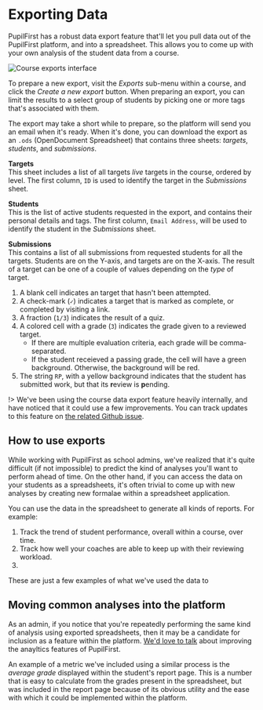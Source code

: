 # Exporting Data

PupilFirst has a robust data export feature that'll let you pull data out of the PupilFirst platform, and into a spreadsheet. This allows you to come up with your own analysis of the student data from a course.

![Course exports interface](https://res.cloudinary.com/sv-co/image/upload/v1574318122/pupilfirst_documentation/exporting_data/exports_page_aamvez.png)

To prepare a new export, visit the _Exports_ sub-menu within a course, and click the _Create a new export_ button. When preparing an export, you can limit the results to a select group of students by picking one or more tags that's associated with them.

The export may take a short while to prepare, so the platform will send you an email when it's ready. When it's done, you can download the export as an `.ods` (OpenDocument Spreadsheet) that contains three sheets: _targets_, _students_, and _submissions_.

**Targets**\
This sheet includes a list of all targets _live_ targets in the course, ordered by level. The first column, `ID` is used to identify the target in the _Submissions_ sheet.

**Students**\
This is the list of active students requested in the export, and contains their personal details and tags. The first column, `Email Address`, will be used to identify the student in the _Submissions_ sheet.

**Submissions**\
This contains a list of all submissions from requested students for all the targets. Students are on the Y-axis, and targets are on the X-axis. The result of a target can be one of a couple of values depending on the _type_ of target.

1. A blank cell indicates an target that hasn't been attempted.
2. A check-mark (`✓`) indicates a target that is marked as complete, or completed by visiting a link.
3. A fraction (`1/3`) indicates the result of a quiz.
4. A colored cell with a grade (`3`) indicates the grade given to a reviewed target.
   - If there are multiple evaluation criteria, each grade will be comma-separated.
   - If the student receieved a passing grade, the cell will have a green background. Otherwise, the background will be red.
5. The string `RP`, with a yellow background indicates that the student has submitted work, but that its **r**eview is **p**ending.

!> We've been using the course data export feature heavily internally, and have noticed that it could use a few improvements. You can track updates to this feature on [the related Github issue](https://github.com/SVdotCO/pupilfirst/issues/64).

## How to use exports

While working with PupilFirst as school admins, we've realized that it's quite difficult (if not impossible) to predict the kind of analyses you'll want to perform ahead of time. On the other hand, if you can access the data on your students as a spreadsheets, it's often trivial to come up with new analyses by creating new formalae within a spreadsheet application.

You can use the data in the spreadsheet to generate all kinds of reports. For example:

1. Track the trend of student performance, overall within a course, over time.
2. Track how well your coaches are able to keep up with their reviewing workload.
3.

These are just a few examples of what we've used the data to

## Moving common analyses into the platform

As an admin, if you notice that you're repeatedly performing the same kind of analysis using exported spreadsheets, then it may be a candidate for inclusion as a feature within the platform. [We'd love to talk](mailto:support@pupilfirst.com) about improving the anayltics features of PupilFirst.

An example of a metric we've included using a similar process is the _average grade_ displayed within the student's report page. This is a number that is easy to calculate from the grades present in the spreadsheet, but was included in the report page because of its obvious utility and the ease with which it could be implemented within the platform.
